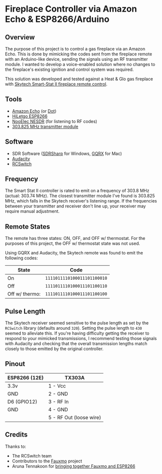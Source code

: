 Fireplace Controller via Amazon Echo & ESP8266/Arduino
===

Overview
---
The purpose of this project is to control a gas fireplace via an Amazon Echo. This is done by mimicking the codes sent from the fireplace remote with an Arduino-like device, sending the signals using an RF transmitter module. I wanted to develop a voice-enabled solution where no changes to the fireplace's existing ignition and control system was required.

This solution was developed and tested against a Heat & Glo gas fireplace with [Skytech Smart-Stat II fireplace remote control](http://amzn.to/2jRKULh).

Tools
---
- [Amazon Echo](http://amzn.to/2iFdL7G) (or [Dot](http://amzn.to/2ivlQ0k))
- [HiLetgo ESP8266](http://amzn.to/2jsNHgY)
- [NooElec NESDR](http://amzn.to/2jRVXEm) (for listening to RF codes)
- [303.825 MHz transmitter module](https://www.appliedwireless.com/index.cfm?fuseaction=product.display&product_ID=42&ParentCat=5)

Software
---
- SDR Software ([SDRSharp](http://airspy.com) for Windows, [GQRX](http://gqrx.dk) for Mac)
- [Audacity](http://www.audacityteam.org)
- [RCSwitch](https://github.com/sui77/rc-switch)

Frequency
---
The Smart Stat II controller is rated to emit on a frequency of 303.8 MHz (actual: 303.74 MHz). The closest transmitter module I've found is 303.825 MHz, which falls in the Skytech receiver's listening range. If the frequencies between your transmitter and receiver don't line up, your receiver may require manual adjustment.

Remote States
---
The remote has three states: ON, OFF, and OFF w/ thermostat. For the purposes of this project, the OFF w/ thermostat state was not used.

Using GQRX and Audacity, the Skytech remote was found to emit the following codes:

State          | Code
---------------|---------
On             | `1111011110100011101100010`
Off            | `1111011110100011101100110`
Off w/ thermo: | `1111011110100011101100100`

Pulse Length
---
The Skytech receiver seemed sensitive to the pulse length as set by the `RCSwitch` library (defaults around `320`). Setting the pulse length to `430` seemed to alleviate this. If you're having difficulty getting the receiver to respond to your mimicked transmissions, I recommend testing those signals with Audacity and checking that the overall transmission lengths match closely to those emitted by the original controller.

Pinout
---

ESP8266 (12E) | TX303A
--------------|----------
3.3v          | 1 - Vcc
GND           | 2 - GND
D6 (GPIO12)   | 3 - RF In
GND           | 4 - GND
              | 5 - RF Out (loose wire)

Credits
---
Thanks to:

- The RCSwitch team
- Contributors to the [Fauxmo](https://github.com/makermusings/fauxmo)   project
- Aruna Tennakoon for [bringing together Fauxmo and ESP8266](https://github.com/kakopappa/arduino-esp8266-alexa-wemo-switch)
